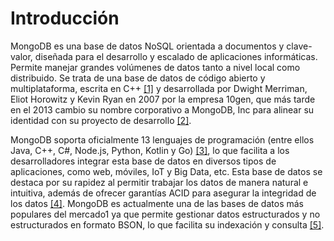 # Introducción

MongoDB es una base de datos NoSQL orientada a documentos y clave-valor, diseñada para el desarrollo y escalado de aplicaciones informáticas. Permite manejar grandes volúmenes de datos tanto a nivel local como distribuido. Se trata de una base de datos de código abierto y multiplataforma, escrita en C++ ​[[1]](../11-Referencias/11-Referencias-Modulo-2.md#1)​ y desarrollada por Dwight Merriman, Eliot Horowitz y Kevin Ryan en 2007 por la empresa 10gen, que más tarde en el 2013 cambio su nombre corporativo a MongoDB, Inc para alinear su identidad con su proyecto de desarrollo ​[[2]](../11-Referencias/11-Referencias-Modulo-2.md#2)​.

MongoDB soporta oficialmente 13 lenguajes de programación (entre ellos Java, C++, C#, Node.js, Python, Kotlin y Go) ​[[3]](../11-Referencias/11-Referencias-Modulo-2.md#3)​, lo que facilita a los desarrolladores integrar esta base de datos en diversos tipos de aplicaciones, como web, móviles, IoT y Big Data, etc. Esta base de datos se destaca por su rapidez al permitir trabajar los datos de manera natural e intuitiva, además de ofrecer garantías ACID para asegurar la integridad de los datos ​[[4]](../11-Referencias/11-Referencias-Modulo-2.md#4)​. MongoDB es actualmente una de las bases de datos más populares del mercado1 ya que permite gestionar datos estructurados y no estructurados en formato BSON, lo que facilita su indexación y consulta ​[[5]](../11-Referencias/11-Referencias-Modulo-2.md#5).
